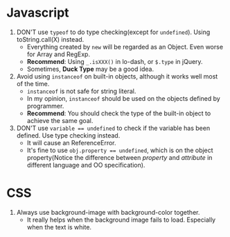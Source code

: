 # Javascript
1. DON'T use `typeof` to do type checking(except for `undefined`). Using toString.call(X) instead.
	- Everything created by `new` will be regarded as an Object. Even worse for Array and RegExp.
	- **Recommend**: Using `_.isXXX()` in lo-dash, or `$.type` in jQuery.
	- Sometimes, **Duck Type** may be a good idea.
2. Avoid using `instanceof` on built-in objects, although it works well most of the time.
	- `instanceof` is not safe for string literal.
    - In my opinion, `instanceof` should be used on the objects defined by programmer.
    - **Recommend**: You should check the type of the built-in object to achieve the same goal.
3. DON'T use `variable == undefined` to check if the variable has been defined. Use type checking instead.
    - It will cause an ReferenceError.
    - It's fine to use `obj.property == undefined`, which is on the object property(Notice the difference between *property* and *attribute* in different language and OO specification).

# CSS
1. Always use background-image with background-color together.
    - It really helps when the background image fails to load. Especially when the text is white.
